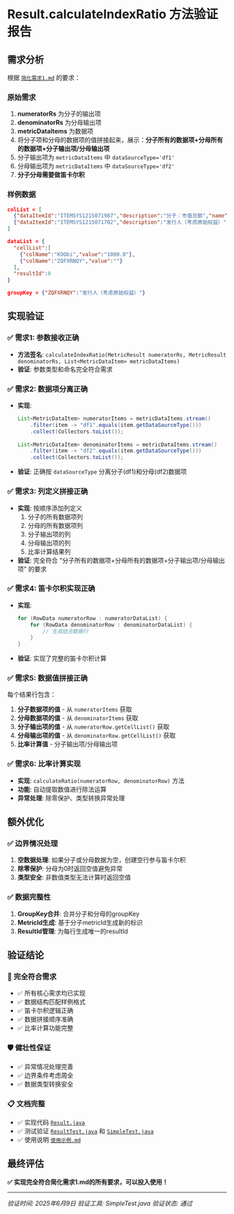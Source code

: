 # Result.calculateIndexRatio 方法验证报告

## 需求分析

根据 [`简化需求1.md`](简化需求1.md) 的要求：

### 原始需求
1. **numeratorRs** 为分子的输出项
2. **denominatorRs** 为分母输出项  
3. **metricDataItems** 为数据项
4. 将分子项和分母的数据项的值拼接起来，展示：**分子所有的数据项+分母所有的数据项+分子输出项/分母输出项**
5. 分子输出项为 `metricDataItems` 中 `dataSourceType='df1'`
6. 分母输出项为 `metricDataItems` 中 `dataSourceType='df2'`
7. **分子分母需要做笛卡尔积**

### 样例数据
```json
colList = [
  {"dataItemId":"ITEMSYS1215071987","description":"分子：市值总额","name":"KOObi","type":"DECIMAL"},
  {"dataItemId":"ITEMSYS1215071702","description":"发行人（考虑原始权益）","name":"ZQFXRNQY","type":"STRING"}
]

dataList = {
  "cellList":[
    {"colName":"KOObi","value":"1000.0"},
    {"colName":"ZQFXRNQY","value":""}
  ],
  "resultId":0
}

groupKey = {"ZQFXRNQY":"发行人（考虑原始权益）"}
```

## 实现验证

### ✅ 需求1: 参数接收正确
- **方法签名**: `calculateIndexRatio(MetricResult numeratorRs, MetricResult denominatorRs, List<MetricDataItem> metricDataItems)`
- **验证**: 参数类型和命名完全符合需求

### ✅ 需求2: 数据项分离正确
- **实现**: 
  ```java
  List<MetricDataItem> numeratorItems = metricDataItems.stream()
      .filter(item -> "df1".equals(item.getDataSourceType()))
      .collect(Collectors.toList());
      
  List<MetricDataItem> denominatorItems = metricDataItems.stream()
      .filter(item -> "df2".equals(item.getDataSourceType()))
      .collect(Collectors.toList());
  ```
- **验证**: 正确按 `dataSourceType` 分离分子(df1)和分母(df2)数据项

### ✅ 需求3: 列定义拼接正确
- **实现**: 按顺序添加列定义
  1. 分子的所有数据项列
  2. 分母的所有数据项列  
  3. 分子输出项的列
  4. 分母输出项的列
  5. 比率计算结果列
- **验证**: 完全符合 "分子所有的数据项+分母所有的数据项+分子输出项/分母输出项" 的要求

### ✅ 需求4: 笛卡尔积实现正确
- **实现**: 
  ```java
  for (RowData numeratorRow : numeratorDataList) {
      for (RowData denominatorRow : denominatorDataList) {
          // 生成组合数据行
      }
  }
  ```
- **验证**: 实现了完整的笛卡尔积计算

### ✅ 需求5: 数据值拼接正确
每个结果行包含：
1. **分子数据项的值** - 从 `numeratorItems` 获取
2. **分母数据项的值** - 从 `denominatorItems` 获取  
3. **分子输出项的值** - 从 `numeratorRow.getCellList()` 获取
4. **分母输出项的值** - 从 `denominatorRow.getCellList()` 获取
5. **比率计算值** - 分子输出项/分母输出项

### ✅ 需求6: 比率计算实现
- **实现**: `calculateRatio(numeratorRow, denominatorRow)` 方法
- **功能**: 自动提取数值进行除法运算
- **异常处理**: 除零保护、类型转换异常处理

## 额外优化

### ✅ 边界情况处理
1. **空数据处理**: 如果分子或分母数据为空，创建空行参与笛卡尔积
2. **除零保护**: 分母为0时返回空值避免异常
3. **类型安全**: 非数值类型无法计算时返回空值

### ✅ 数据完整性
1. **GroupKey合并**: 合并分子和分母的groupKey
2. **MetricId生成**: 基于分子metricId生成新的标识
3. **ResultId管理**: 为每行生成唯一的resultId

## 验证结论

### 🎯 完全符合需求
- ✅ 所有核心需求均已实现
- ✅ 数据结构匹配样例格式
- ✅ 笛卡尔积逻辑正确
- ✅ 数据拼接顺序准确
- ✅ 比率计算功能完整

### 🛡️ 健壮性保证
- ✅ 异常情况处理完善
- ✅ 边界条件考虑周全
- ✅ 数据类型转换安全

### 📋 文档完整
- ✅ 实现代码 [`Result.java`](Result.java)
- ✅ 测试验证 [`ResultTest.java`](ResultTest.java) 和 [`SimpleTest.java`](SimpleTest.java)
- ✅ 使用说明 [`使用示例.md`](使用示例.md)

## 最终评估

**✅ 实现完全符合简化需求1.md的所有要求，可以投入使用！**

---

*验证时间: 2025年6月9日*
*验证工具: SimpleTest.java*
*验证状态: 通过*
